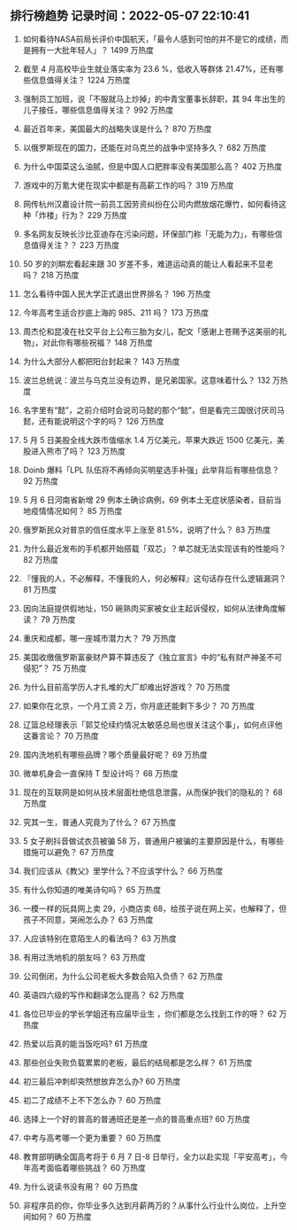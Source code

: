
## 排行榜趋势 记录时间：2022-05-07 22:10:41
  
  1. 如何看待NASA前局长评价中国航天，「最令人感到可怕的并不是它的成绩，而是拥有一大批年轻人」？ 1499 万热度
    
  2. 截至 4 月高校毕业生就业落实率为 23.6 %，低收入等群体 21.47%，还有哪些信息值得关注？ 1224 万热度
    
  3. 强制员工加班，说「不服就马上炒掉」的中青宝董事长辞职，其 94 年出生的儿子接任，哪些信息值得关注？ 992 万热度
    
  4. 最近百年来，美国最大的战略失误是什么？ 870 万热度
    
  5. 以俄罗斯现在的国力，还能在对乌克兰的战争中坚持多久？ 682 万热度
    
  6. 为什么中国菜这么油腻，但是中国人口肥胖率没有美国那么高？ 402 万热度
    
  7. 游戏中的万氪大佬在现实中都是有高薪工作的吗？ 319 万热度
    
  8. 网传杭州汉嘉设计院一前员工因劳资纠纷在公司内燃放烟花爆竹，如何看待这种「炸楼」行为？ 229 万热度
    
  9. 多名网友反映长沙比亚迪存在污染问题，环保部门称「无能为力」，有哪些信息值得关注？？ 223 万热度
    
  10. 50 岁的刘畊宏看起来跟 30 岁差不多，难道运动真的能让人看起来不显老吗？ 218 万热度
    
  11. 怎么看待中国人民大学正式退出世界排名？ 196 万热度
    
  12. 今年高考生适合抄底上海的 985、211 吗？ 173 万热度
    
  13. 周杰伦和昆凌在社交平台上公布三胎为女儿，配文「感谢上苍赐予这美丽的礼物」，对此你有哪些祝福？ 148 万热度
    
  14. 为什么大部分人都把阳台封起来？ 143 万热度
    
  15. 波兰总统说：波兰与乌克兰没有边界，是兄弟国家。这意味着什么？ 132 万热度
    
  16. 名字里有“懿”，之前介绍时会说司马懿的那个“懿”，但是看完三国很讨厌司马懿，还有能说明这个字的吗？ 126 万热度
    
  17. 5 月 5 日美股全线大跌市值缩水 1.4 万亿美元，苹果大跌近 1500 亿美元，美股进入熊市了吗？ 123 万热度
    
  18. Doinb 爆料「LPL 队伍将不再倾向买明星选手补强」此举背后有哪些信息？ 92 万热度
    
  19. 5 月 6 日河南省新增 29 例本土确诊病例，69 例本土无症状感染者，目前当地疫情情况如何？ 85 万热度
    
  20. 俄罗斯民众对普京的信任度水平上涨至 81.5%，说明了什么？ 83 万热度
    
  21. 为什么最近发布的手机都开始搭载「双芯」？单芯就无法实现该有的性能吗？ 82 万热度
    
  22. 『懂我的人，不必解释，不懂我的人，何必解释』这句话存在什么逻辑漏洞？ 81 万热度
    
  23. 因向法庭提供假地址，150 碗熟肉买家被女业主起诉侵权，如何从法律角度解读？ 79 万热度
    
  24. 重庆和成都，哪一座城市潜力大？ 79 万热度
    
  25. 美国收缴俄罗斯富豪财产算不算违反了《独立宣言》中的“私有财产神圣不可侵犯”？ 75 万热度
    
  26. 为什么目前高学历人才扎堆的大厂却难出好游戏？ 70 万热度
    
  27. 如果你在北京，一个月工资 2 万，你月底还能剩下多少？ 70 万热度
    
  28. 辽篮总经理表示「郭艾伦续约情况太敏感总局也很关注这个事」，如何点评他这番言论？ 70 万热度
    
  29. 国内洗地机有哪些品牌？哪个质量最好呢？ 69 万热度
    
  30. 微单机身会一直保持 T 型设计吗？ 68 万热度
    
  31. 现在的互联网是如何从技术层面杜绝信息泄露，从而保护我们的隐私的？ 68 万热度
    
  32. 究其一生，普通人究竟为了什么？ 67 万热度
    
  33. 5 女子刷抖音做试衣员被骗 58 万，普通用户被骗的主要原因是什么，有哪些措施可以避免？ 67 万热度
    
  34. 我们应该从《教父》里学什么？不应该学什么？ 66 万热度
    
  35. 有什么你知道的唯美诗句吗？ 65 万热度
    
  36. 一模一样的玩具网上卖 29，小商店卖 68，给孩子说在网上买，也解释了，但孩子不同意，哭闹怎么办？ 63 万热度
    
  37. 人应该特别在意陌生人的看法吗？ 63 万热度
    
  38. 有用过洗地机的朋友吗？ 63 万热度
    
  39. 公司倒闭，为什么公司老板大多数会陷入负债？ 62 万热度
    
  40. 英语四六级的写作和翻译怎么提高？ 62 万热度
    
  41. 各位已毕业的学长学姐还有应届毕业生 ，你们都是怎么找到工作的呀？ 62 万热度
    
  42. 热爱以后真的能当饭吃吗? 61 万热度
    
  43. 那些创业失败负载累累的老板，最后的结局都是怎么样？ 61 万热度
    
  44. 初三最后冲刺却突然想放弃怎么办? 60 万热度
    
  45. 初二了成绩不上不下怎么办？ 60 万热度
    
  46. 选择上一个好的普高的普通班还是差一点的普高重点班? 60 万热度
    
  47. 中考与高考哪一个更为重要？ 60 万热度
    
  48. 教育部明确全国高考将于 6 月 7 日-8 日举行，全力以赴实现「平安高考」，今年高考面临着哪些挑战？ 60 万热度
    
  49. 为什么说读书没有用？ 60 万热度
    
  50. 非程序员的你，你毕业多久达到月薪两万的？从事什么行业什么岗位，上升空间如何？ 60 万热度
    